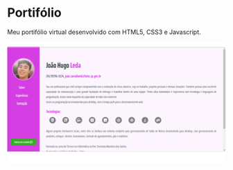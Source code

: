 <h1>Portifólio</h1>
 
<p>
  Meu portifólio virtual desenvolvido com HTML5, CSS3 e Javascript.
</p>

<img src="./Portifolio/pictures/portifolio.png" />
